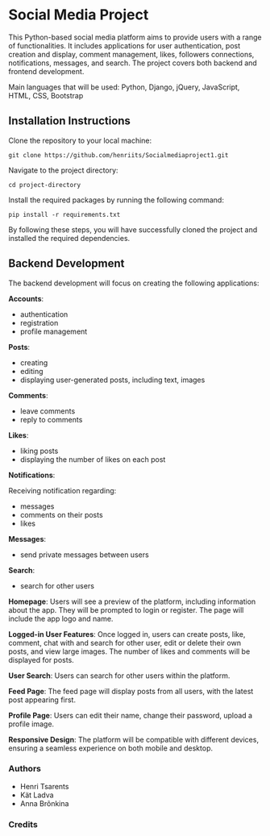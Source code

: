 # Social Media Project

This Python-based social media platform aims to provide users with a range of functionalities. It includes applications for user authentication, post creation and display, comment management, likes, followers connections, notifications, messages, and search. The project covers both backend and frontend development.

Main languages that will be used: 
Python, Django, jQuery, JavaScript, HTML, CSS, Bootstrap


## Installation Instructions

Clone the repository to your local machine: 

`git clone https://github.com/henriits/Socialmediaproject1.git`

Navigate to the project directory: 

`cd project-directory`

Install the required packages by running the following command: 

`pip install -r requirements.txt`

By following these steps, you will have successfully cloned the project and installed the required dependencies. 

## Backend Development

The backend development will focus on creating the following applications:

**Accounts**:
- authentication
- registration
- profile management

**Posts**: 
- creating
- editing
- displaying user-generated posts, including text, images

**Comments**: 
- leave comments
- reply to comments

**Likes**: 
- liking posts
- displaying the number of likes on each post

**Notifications**: 

Receiving notification regarding:
- messages
- comments on their posts
- likes

**Messages**: 
- send private messages between users

**Search**:
- search for other users

**Homepage**: Users will see a preview of the platform, including information about the app. They will be prompted to login or register. The page will include the app logo and name.

**Logged-in User Features**: Once logged in, users can create posts, like, comment, chat with and search for other user, edit or delete their own posts, and view large images. The number of likes and comments will be displayed for posts.

**User Search**: Users can search for other users within the platform.

**Feed Page**: The feed page will display posts from all users, with the latest post appearing first.

**Profile Page**: Users can edit their name, change their password, upload a profile image.

**Responsive Design**: The platform will be compatible with different devices, ensuring a seamless experience on both mobile and desktop.

### Authors 

- Henri Tsarents
- Kät Ladva
- Anna Brõnkina

### Credits
